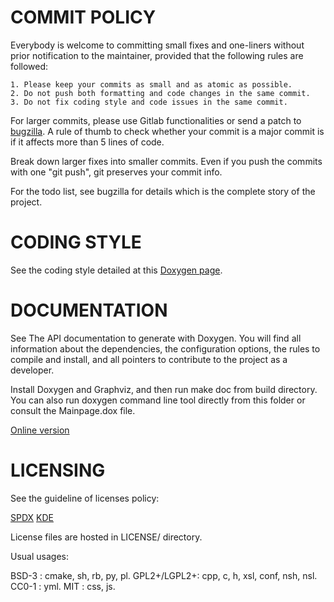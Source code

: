 # COMMIT POLICY

Everybody is welcome to committing small fixes and one-liners
without prior notification to the maintainer, provided that the
following rules are followed:

    1. Please keep your commits as small and as atomic as possible.
    2. Do not push both formatting and code changes in the same commit.
    3. Do not fix coding style and code issues in the same commit.

For larger commits, please use Gitlab functionalities or send a patch to
[bugzilla](https://bugs.kde.org/describecomponents.cgi?product=digikam).
A rule of thumb to check whether your commit is a major commit is
if it affects more than 5 lines of code.

Break down larger fixes into smaller commits. Even if you push the
commits with one "git push", git preserves your commit info.

For the todo list, see bugzilla for details which is the complete story of the project.

# CODING STYLE

See the coding style detailed at this [Doxygen page](https://www.digikam.org/api/index.html#codecontrib).

# DOCUMENTATION

See The API documentation to generate with Doxygen. You will find all information about the dependencies,
the configuration options, the rules to compile and install, and all pointers to contribute to the project as a developer.

Install Doxygen and Graphviz, and then run make doc from build directory. You can also run doxygen command line tool
directly from this folder or consult the Mainpage.dox file.

[Online version](https://www.digikam.org/api/index.html)

# LICENSING

See the guideline of licenses policy:

[SPDX](https://spdx.org/licenses/)
[KDE](https://community.kde.org/Policies/Licensing_Policy)

License files are hosted in LICENSE/ directory.

Usual usages:

BSD-3       : cmake, sh, rb, py, pl.
GPL2+/LGPL2+: cpp, c, h, xsl, conf, nsh, nsl.
CC0-1       : yml.
MIT         : css, js.

